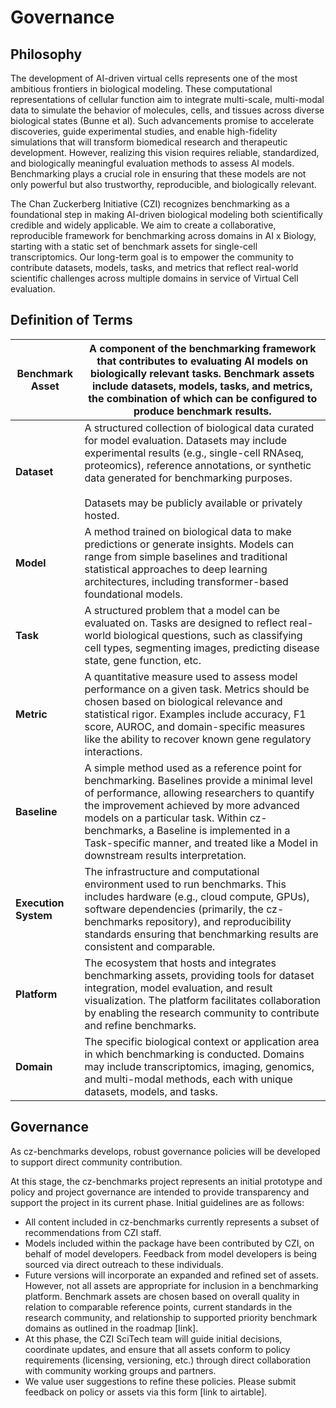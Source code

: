 # Governance

## Philosophy

The development of AI-driven virtual cells represents one of the most ambitious frontiers in biological modeling. These computational representations of cellular function aim to integrate multi-scale, multi-modal data to simulate the behavior of molecules, cells, and tissues across diverse biological states (Bunne et al). Such advancements promise to accelerate discoveries, guide experimental studies, and enable high-fidelity simulations that will transform biomedical research and therapeutic development. However, realizing this vision requires reliable, standardized, and biologically meaningful evaluation methods to assess AI models. Benchmarking plays a crucial role in ensuring that these models are not only powerful but also trustworthy, reproducible, and biologically relevant. 

The Chan Zuckerberg Initiative (CZI) recognizes benchmarking as a foundational step in making AI-driven biological modeling both scientifically credible and widely applicable. We aim to create a collaborative, reproducible framework for benchmarking across domains in AI x Biology, starting with a static set of benchmark assets for single-cell transcriptomics. Our long-term goal is to empower the community to contribute datasets, models, tasks, and metrics that reflect real-world scientific challenges across multiple domains in service of Virtual Cell evaluation.

## Definition of Terms

| **Benchmark Asset**  | A component of the benchmarking framework that contributes to evaluating AI models on biologically relevant tasks. Benchmark assets include datasets, models, tasks, and metrics, the combination of which can be configured to produce benchmark results.                                                                                                      |
| --------------------- | --------------------------------------------------------------------------------------------------------------------------------------------------------------------------------------------------------------------------------------------------------------------------------------------------------------------------------------------------------------- |
| **Dataset**           | A structured collection of biological data curated for model evaluation. Datasets may include experimental results (e.g., single-cell RNAseq, proteomics), reference annotations, or synthetic data generated for benchmarking purposes. <br><br>Datasets may be publicly available or privately hosted.                                              |
| **Model**             | A method trained on biological data to make predictions or generate insights. Models can range from simple baselines and traditional statistical approaches to deep learning architectures, including transformer-based foundational models.                                                                                                                    |
| **Task**              | A structured problem that a model can be evaluated on. Tasks are designed to reflect real-world biological questions, such as classifying cell types, segmenting images, predicting disease state, gene function, etc.                                                                                                                                          |
| **Metric**            | A quantitative measure used to assess model performance on a given task. Metrics should be chosen based on biological relevance and statistical rigor. Examples include accuracy, F1 score, AUROC, and domain-specific measures like the ability to recover known gene regulatory interactions.                                                                 |
| **Baseline**          | A simple method used as a reference point for benchmarking. Baselines provide a minimal level of performance, allowing researchers to quantify the improvement achieved by more advanced models on a particular task. Within cz-benchmarks, a Baseline is implemented in a Task-specific manner, and treated like a Model in downstream results interpretation. |
| **Execution System**  | The infrastructure and computational environment used to run benchmarks. This includes hardware (e.g., cloud compute, GPUs), software dependencies (primarily, the cz-benchmarks repository), and reproducibility standards ensuring that benchmarking results are consistent and comparable.                                                                   |
| **Platform**          | The ecosystem that hosts and integrates benchmarking assets, providing tools for dataset integration, model evaluation, and result visualization. The platform facilitates collaboration by enabling the research community to contribute and refine benchmarks.                                                                                                |
| **Domain**            | The specific biological context or application area in which benchmarking is conducted. Domains may include transcriptomics, imaging, genomics, and multi-modal methods, each with unique datasets, models, and tasks.                                                                                                                                           |

## Governance

As cz-benchmarks develops, robust governance policies will be developed to support direct community contribution. 

At this stage, the cz-benchmarks project represents an initial prototype and policy and project governance are intended to provide transparency and support the project in its current phase. Initial guidelines are as follows:

- All content included in cz-benchmarks currently represents a subset of recommendations from CZI staff. 
- Models included within the package have been contributed by CZI, on behalf of model developers. Feedback from model developers is being sourced via direct outreach to these individuals.
- Future versions will incorporate an expanded and refined set of assets. However, not all assets are appropriate for inclusion in a benchmarking platform. Benchmark assets are chosen based on overall quality in relation to comparable reference points, current standards in the research community, and relationship to supported priority benchmark domains as outlined in the roadmap [link].
- At this phase, the CZI SciTech team will guide initial decisions, coordinate updates, and ensure that all assets conform to policy requirements (licensing, versioning, etc.) through direct collaboration with community working groups and partners. 
- We value user suggestions to refine these policies. Please submit feedback on policy or assets via this form [link to airtable].